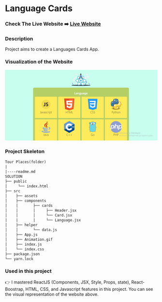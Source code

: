 # Language Cards


### Check The Live Website ➡️ [Live Website](https://sekunev-language-cards.netlify.app/)

### Description

Project aims to create a Languages Cards App.

### Visualization of the Website

![image](https://github.com/Sekunev/Language-Cards/blob/main/src/Animation.gif)

### Project Skeleton

```
Tour Places(folder)
|
|----readme.md
SOLUTION
├── public
│     └── index.html
├── src
│    ├── assets
│    ├── components
│    │       ├── cards
│    │       │     ├── Header.jsx
│    │       │     └── Card.jsx
|    |       |     └── Language.jsx
│    ├── helper
│    │       └── data.js
│    ├── App.js
│    ├── Animation.gif
│    ├── index.js
│    └── index.css
├── package.json
└── yarn.lock
```

### Used in this project

👉 I mastered ReactJS (Components, JSX, Style, Props, state), React-Boostrap, HTML, CSS, and Javascript features in this project. You can see the visual representation of the website above.
